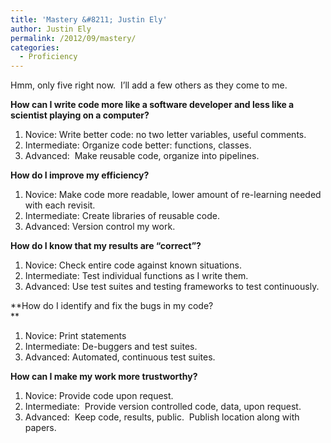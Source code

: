 ```yaml
---
title: 'Mastery &#8211; Justin Ely'
author: Justin Ely
permalink: /2012/09/mastery/
categories:
  - Proficiency
---
```

Hmm, only five right now.  I&#8217;ll add a few others as they come to me.

**How can I write code more like a software developer and less like a scientist playing on a computer?**

1.  Novice: Write better code: no two letter variables, useful comments.
2.  Intermediate: Organize code better: functions, classes.
3.  Advanced:  Make reusable code, organize into pipelines.

**How do I improve my efficiency?**

1.  Novice: Make code more readable, lower amount of re-learning needed with each revisit.
2.  Intermediate: Create libraries of reusable code.
3.  Advanced: Version control my work.

**How do I know that my results are &#8220;correct&#8221;?**

1.  Novice: Check entire code against known situations.
2.  Intermediate: Test individual functions as I write them.
3.  Advanced: Use test suites and testing frameworks to test continuously.

**How do I identify and fix the bugs in my code?  
**

1.  Novice: Print statements
2.  Intermediate: De-buggers and test suites.
3.  Advanced: Automated, continuous test suites.

<div>
  <strong>How can I make my work more trustworthy?</strong>
</div>

<div>
  <ol>
    <li>
      Novice: Provide code upon request.
    </li>
    <li>
      Intermediate:  Provide version controlled code, data, upon request.
    </li>
    <li>
      Advanced:  Keep code, results, public.  Publish location along with papers.
    </li>
  </ol>
</div>

